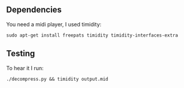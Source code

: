 ## Dependencies

You need a midi player, I used timidity:
```
sudo apt-get install freepats timidity timidity-interfaces-extra
```

## Testing

To hear it I run:
```
./decompress.py && timidity output.mid
```

